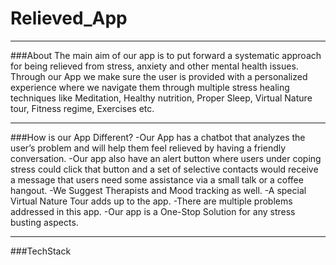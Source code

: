 # Relieved_App
___

###About
The main aim of our app is to put forward a systematic approach for being relieved from stress, anxiety and other mental health issues. Through our App we make sure the user is provided with a personalized experience where we navigate them through multiple stress healing techniques like Meditation, Healthy nutrition, Proper Sleep, Virtual Nature tour, Fitness regime, Exercises etc.
___
###How is our App Different?
-Our App has a chatbot that analyzes the user’s problem and will help them feel relieved by having a friendly conversation.
-Our app also have an alert button where users under coping stress could click that button and a set of selective contacts would receive a message that users need some assistance via a small talk or a coffee hangout.
-We Suggest Therapists and Mood tracking as well.
-A special Virtual Nature Tour adds up to the app.
-There are multiple problems addressed in this app.
-Our app is a One-Stop Solution for any stress busting aspects.
___
###TechStack
